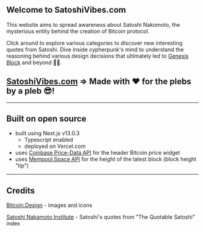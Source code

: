 ## Welcome to SatoshiVibes.com

This website aims to spread awareness about Satoshi Nakomoto, the mysterious entity behind the creation of Bitcoin protocol.

Click around to explore various categories to discover new interesting quotes from Satoshi. Dive inside cypherpunk's mind to understand the reasoning behind various design decisions that ultimately led to [Genesis Block](https://mempool.space/block/000000000019d6689c085ae165831e934ff763ae46a2a6c172b3f1b60a8ce26f) and beyond 🍊💊.

## [SatoshiVibes.com](https://www.satoshivibes.com) => Made with ❤️ for the plebs by a pleb 😎!

---

## Built on open source

- built using Next.js v13.0.3
  - Typescript enabled
  - deployed on Vercel.com
- uses [Coinbase Price-Data API](https://docs.cloud.coinbase.com/sign-in-with-coinbase/docs/api-prices) for the header Bitcoin price widget
- uses [Mempool.Space API](https://mempool.space/docs/api/rest) for the height of the latest block (block height "tip")

---

## Credits

[Bitcoin.Design](www.bitcoin.design.com) - images and icons

[Satoshi Nakamoto Institute](https://satoshi.nakamotoinstitute.org/quotes/) - Satoshi's quotes from "The Quotable Satoshi" index
